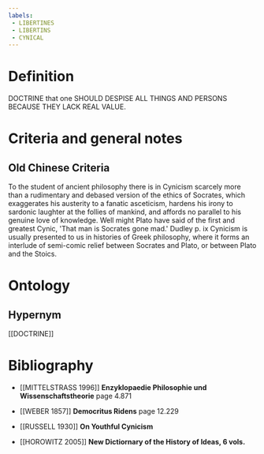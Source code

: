 ```yaml
---
labels: 
 - LIBERTINES
 - LIBERTINS
 - CYNICAL
---
```


# Definition
DOCTRINE that one SHOULD DESPISE ALL THINGS AND PERSONS BECAUSE THEY LACK REAL VALUE.
# Criteria and general notes
## Old Chinese Criteria
To the student of ancient philosophy there is in Cynicism scarcely
more than a rudimentary and debased version of the ethics of
Socrates, which exaggerates his austerity to a fanatic asceticism,
hardens his irony to sardonic laughter at the follies of mankind,
and affords no parallel to his genuine love of knowledge.
Well might Plato have said of the first and greatest Cynic,
'That man is Socrates gone mad.' Dudley p. ix
Cynicism is
usually presented to us in histories of Greek philosophy, where
it forms an interlude of semi-comic relief between Socrates and
Plato, or between Plato and the Stoics.
# Ontology

## Hypernym
[[DOCTRINE]]
# Bibliography
- [[MITTELSTRASS 1996]]
**Enzyklopaedie Philosophie und Wissenschaftstheorie** page 4.871

- [[WEBER 1857]]
**Democritus Ridens** page 12.229

- [[RUSSELL 1930]]
**On Youthful Cynicism** 

- [[HOROWITZ 2005]]
**New Dictiornary of the History of Ideas, 6 vols.** 
